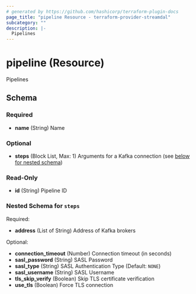 ```yaml
---
# generated by https://github.com/hashicorp/terraform-plugin-docs
page_title: "pipeline Resource - terraform-provider-streamdal"
subcategory: ""
description: |-
  Pipelines
---
```


# pipeline (Resource)

Pipelines



<!-- schema generated by tfplugindocs -->
## Schema

### Required

- **name** (String) Name

### Optional

- **steps** (Block List, Max: 1) Arguments for a Kafka connection (see [below for nested schema](#nestedblock--steps))

### Read-Only

- **id** (String) Pipeline ID

<a id="nestedblock--steps"></a>
### Nested Schema for `steps`

Required:

- **address** (List of String) Address of Kafka brokers

Optional:

- **connection_timeout** (Number) Connection timeout (in seconds)
- **sasl_password** (String) SASL Password
- **sasl_type** (String) SASL Authentication Type (Default: `NONE`)
- **sasl_username** (String) SASL Username
- **tls_skip_verify** (Boolean) Skip TLS certificate verification
- **use_tls** (Boolean) Force TLS connection



